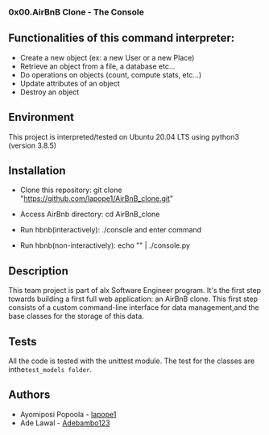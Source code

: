 ### 0x00.AirBnB Clone - The Console

## Functionalities of this command interpreter:

- Create a new object (ex: a new User or a new Place)
- Retrieve an object from a file, a database etc...
- Do operations on objects (count, compute stats, etc...)
- Update attributes of an object
- Destroy an object

## Environment

This project is interpreted/tested on Ubuntu 20.04 LTS using python3 (version 3.8.5)

## Installation

- Clone this repository: git clone "https://github.com/lapope1/AirBnB_clone.git"

- Access AirBnb directory: cd AirBnB_clone
- Run hbnb(interactively): ./console and enter command
- Run hbnb(non-interactively): echo "<command>" | ./console.py

## Description

This team project is part of alx Software Engineer program. It's the first step towards building a first full web application: an AirBnB clone.
This first step consists of a custom command-line interface for data management,and the base classes for the storage of this data.

## Tests

All the code is tested with the unittest module. The test for the classes are inthe`test_models folder`.

## Authors

- Ayomiposi Popoola - [lapope1](https://github.com/lapope1)
- Ade Lawal - [Adebambo123](adebambosimisoluwa1@gmail.com)
